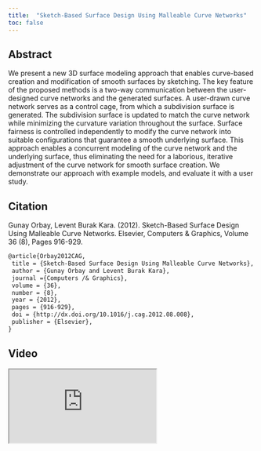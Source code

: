 ```yaml
---
title:  "Sketch-Based Surface Design Using Malleable Curve Networks"
toc: false
---
```


## Abstract

We present a new 3D surface modeling approach that enables curve-based creation and modification of smooth surfaces by sketching. The key feature of the proposed methods is a two-way communication between the user-designed curve networks and the generated surfaces. A user-drawn curve network serves as a control cage, from which a subdivision surface is generated. The subdivision surface is updated to match the curve network while minimizing the curvature variation throughout the surface. Surface fairness is controlled independently to modify the curve network into suitable configurations that guarantee a smooth underlying surface. This approach enables a concurrent modeling of the curve network and the underlying surface, thus eliminating the need for a laborious, iterative adjustment of the curve network for smooth surface creation. We demonstrate our approach with example models, and evaluate it with a user study.

## Citation

Gunay Orbay, Levent Burak Kara. (2012). Sketch-Based Surface Design Using Malleable Curve Networks. Elsevier, Computers & Graphics, Volume 36 (8), Pages 916-929.

```tex
@article{Orbay2012CAG,
 title = {Sketch-Based Surface Design Using Malleable Curve Networks},
 author = {Gunay Orbay and Levent Burak Kara},
 journal ={Computers /& Graphics},
 volume = {36},
 number = {8},
 year = {2012},
 pages = {916-929},
 doi = {http://dx.doi.org/10.1016/j.cag.2012.08.008},
 publisher = {Elsevier},
}
```
 
## Video

<div class="video-container">
<iframe class="video" src="https://www.youtube.com/embed/bbzQ_yXEEbE?si=qNeIE93AZFK88XIX" allowfullscreen></iframe>
</div>